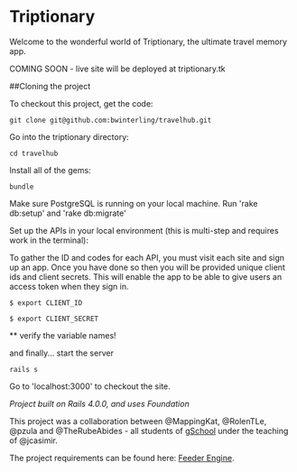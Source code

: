 # Triptionary

Welcome to the wonderful world of Triptionary, the ultimate travel memory app.

COMING SOON - live site will be deployed at triptionary.tk

##Cloning the project

To checkout this project, get the code:

`git clone git@github.com:bwinterling/travelhub.git`

Go into the triptionary directory:

`cd travelhub`

Install all of the gems:

`bundle`

Make sure PostgreSQL is running on your local machine.  Run 'rake db:setup' and 'rake db:migrate'

Set up the APIs in your local environment (this is multi-step and requires work in the terminal):

To gather the ID and codes for each API, you must visit each site and sign up an app.  Once you have done so then you will be provided unique client ids and client secrets.  This will enable the app to be able to give users an access token when they sign in.  

`$ export CLIENT_ID`

`$ export CLIENT_SECRET`

** verify the variable names!

and finally... start the server

`rails s`

Go to 'localhost:3000' to checkout the site. 

*Project built on Rails 4.0.0, and uses Foundation*

This project was a collaboration between @MappingKat, @RolenTLe, @pzula and @TheRubeAbides - all students of [gSchool](http://gschool.it) under the teaching of @jcasimir.

The project requirements can be found here: [Feeder Engine](http://tutorials.jumpstartlab.com/projects/fourth_meal.html).

